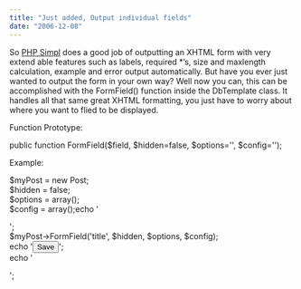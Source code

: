 ```yaml
---
title: "Just added, Output individual fields"
date: "2006-12-08"
---
```


So [PHP Simpl](http://code.google.com/p/phpsimpl/) does a good job of outputting an XHTML form with very extend able features such as labels, required \*’s, size and maxlength calculation, example and error output automatically. But have you ever just wanted to output the form in your own way? Well now you can, this can be accomplished with the FormField() function inside the DbTemplate class. It handles all that same great XHTML formatting, you just have to worry about where you want to flied to be displayed.

Function Prototype:  

public function FormField($field, $hidden=false, $options='', $config='');

  
Example:  

$myPost = new Post;  
$hidden = false;  
$options = array();  
$config = array();echo '<form>';  
$myPost->FormField('title', $hidden, $options, $config);  
echo '<input name="submit" value="Save" type="submit">';  
echo '</form>';
